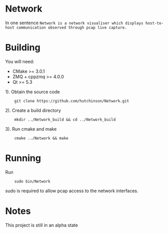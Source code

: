 Network
=======
In one sentence `Network is a network visualiser which displays host-to-host communication observed through pcap live capture.`

Building
========
You will need:
- CMake >= 3.0.1
- ZMQ + cppzmq >= 4.0.0
- Qt >= 5.3

1). Obtain the source code

        git clone https://github.com/hutchinson/Network.git
2). Create a build directory

        mkdir ../Network_build && cd ../Network_build
3). Run cmake and make

        cmake ../Network && make

Running
=======
Run

        sudo bin/Network

sudo is required to allow pcap access to the network interfaces.

Notes
=====
This project is still in an alpha state 
